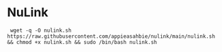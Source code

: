 # NuLink



     wget -q -O nulink.sh https://raw.githubusercontent.com/appieasahbie/nulink/main/nulink.sh && chmod +x nulink.sh && sudo /bin/bash nulink.sh
